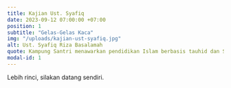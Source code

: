```yaml
---
title: Kajian Ust. Syafiq
date: 2023-09-12 07:00:00 +07:00
position: 1
subtitle: "Gelas-Gelas Kaca"
img: "/uploads/kajian-ust-syafiq.jpg"
alt: Ust. Syafiq Riza Basalamah
quote: Kampung Santri menawarkan pendidikan Islam berbasis tauhid dan Sunnah dengan sentuhan yang berbeda.
modal-id: 1
---
```

Lebih rinci, silakan datang sendiri.